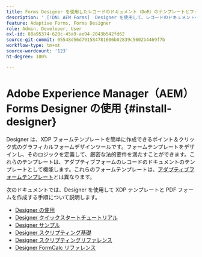 ```yaml
---
title: Forms Designer を使用したレコードのドキュメント（DoR）のテンプレートとフォームフラグメントの作成方法？
description: ' [!DNL AEM Forms]  Designer を使用して、レコードのドキュメントのテンプレートとフォームフラグメントを作成'
feature: Adaptive Forms, Forms Designer
role: Admin, Developer, User
exl-id: 88a95374-620c-45a9-ae94-2043b542fd62
source-git-commit: 05548d56d791584781606b02839c5602b4469f7b
workflow-type: tm+mt
source-wordcount: '123'
ht-degree: 100%

---
```


# Adobe Experience Manager（AEM）Forms Designer の使用 {#install-designer}

Designer は、XDP フォームテンプレートを簡単に作成できるポイント＆クリック式のグラフィカルフォームデザインツールです。フォームテンプレートをデザインし、そのロジックを定義して、厳密な法的要件を満たすことができます。これらのテンプレートは、アダプティブフォームのレコードのドキュメントのテンプレートとして機能します。これらのフォームテンプレートは、[アダプティブフォームテンプレート](template-editor.md)とは異なります。

次のドキュメントでは、Designer を使用して XDP テンプレートと PDF フォームを作成する手順について説明します。

+ [Designer の使用](assets/using-designer-cs.pdf)
+ [Designer クイックスタートチュートリアル](https://helpx.adobe.com/content/dam/help/ja/experience-manager/6-5/forms/pdf/designer-quickstart.pdf)
+ [Designer サンプル](https://helpx.adobe.com/content/dam/help/ja/experience-manager/6-5/forms/pdf/designer-samples.pdf)
+ [Designer スクリプティング基礎](https://helpx.adobe.com/content/dam/help/ja/experience-manager/6-5/forms/pdf/scripting-basics.pdf)
+ [Designer スクリプティングリファレンス](https://helpx.adobe.com/content/dam/help/ja/experience-manager/6-5/forms/pdf/scripting-reference.pdf)
+ [Designer FormCalc リファレンス](https://helpx.adobe.com/content/dam/help/ja/experience-manager/6-5/forms/pdf/formcalc-reference.pdf)
